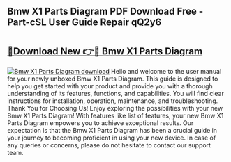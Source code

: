 ## Bmw X1 Parts Diagram PDF Download Free - Part-cSL User Guide Repair qQ2y6

# <h2><a href="http://dft4w4.blite.top/?on=Bmw+X1+Parts+Diagram">🔗Download New 👉🔴 Bmw X1 Parts Diagram</a></h2>

[![Bmw X1 Parts Diagram download](https://i.imgur.com/lujVjoI.png)](http://dft4w4.blite.top/?on=Bmw+X1+Parts+Diagram)
Hello and welcome to the user manual for your newly unboxed Bmw X1 Parts Diagram. This guide is designed to help you get started with your product and provide you with a thorough understanding of its features, functions, and capabilities. You will find clear instructions for installation, operation, maintenance, and troubleshooting. Thank You for Choosing Us! Enjoy exploring the possibilities with your new Bmw X1 Parts Diagram! With features like list of features, your new Bmw X1 Parts Diagram empowers you to achieve exceptional results. Our expectation is that the Bmw X1 Parts Diagram has been a crucial guide in your journey to becoming proficient in using your new device. In case of any queries or concerns, please do not hesitate to contact our support team.
